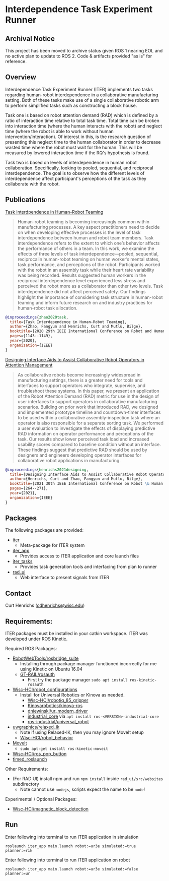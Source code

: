 # Interdependence Task Experiment Runner

## Archival Notice
This project has been moved to archive status given ROS 1 nearing EOL and
no active plan to update to ROS 2. Code & artifacts provided "as is" for
reference.

##  Overview
Interdependence Task Experiment Runner (ITER) implements two tasks regarding
human-robot interdependence in a collaborative manufacturing setting. Both of
these tasks make use of a single collaborative robotic arm to perform simplified
tasks such as constructing a block house.

Task one is based on robot attention demand (RAD) which is defined by a ratio
of interaction time relative to total task time. Total time can be broken into
interaction time (where the human interacts with the robot) and neglect time
(where the robot is able to work without human intervention/interaction). Of
interest in this, is the research question of presenting this neglect time to
the human collaborator in order to decrease wasted time where the robot must wait
for the human. This will be measured by lowered interaction time if the RQ's
hypothesis is found.

Task two is based on levels of interdependence in human robot collaboration.
Specifically, looking to pooled, sequential, and reciprocal interdependence.
The goal is to observe how the different levels of interdependence affect participant's
perceptions of the task as they collaborate with the robot.

## Publications
[Task Interdpendence in Human-Robot Teaming](https://ieeexplore.ieee.org/document/9223555)

> Human-robot teaming is becoming increasingly common within manufacturing processes. A key aspect practitioners need to decide on when developing effective processes is the level of task interdependence between human and robot team members. Task interdependence refers to the extent to which one’s behavior affects the performance of others in a team. In this work, we examine the effects of three levels of task interdependence—pooled, sequential, reciprocalin human-robot teaming on human worker’s mental states, task performance, and perceptions of the robot. Participants worked with the robot in an assembly task while their heart rate variability was being recorded. Results suggested human workers in the reciprocal interdependence level experienced less stress and perceived the robot more as a collaborator than other two levels. Task interdependence did not affect perceived safety. Our ﬁndings highlight the importance of considering task structure in human-robot teaming and inform future research on and industry practices for human-robot task allocation.

```bibtex
@inproceedings{zhao2020task,
  title={Task Interdependence in Human-Robot Teaming},
  author={Zhao, Fangyun and Henrichs, Curt and Mutlu, Bilge},
  booktitle={2020 29th IEEE International Conference on Robot and Human Interactive Communication (RO-MAN)},
  pages={1143--1149},
  year={2020},
  organization={IEEE}
}
```

[Designing Interface Aids to Assist Collaborative Robot Operators in Attention Management](https://ieeexplore.ieee.org/document/9515519)

> As collaborative robots become increasingly widespread in manufacturing settings, there is a greater need for tools and interfaces to support operators who integrate, supervise, and troubleshoot these systems. In this paper, we present an application of the Robot Attention Demand (RAD) metric for use in the design of user interfaces to support operators in collaborative manufacturing scenarios. Building on prior work that introduced RAD, we designed and implemented prototype timeline and countdown-timer interfaces to be used within a collaborative assembly-inspection task where an operator is also responsible for a separate sorting task. We performed a user evaluation to investigate the effects of displaying predictive RAD information on operator performance and perceptions of the task. Our results show lower perceived task load and increased usability scores compared to baseline condition without an interface. These findings suggest that predictive RAD should be used by designers and engineers developing operator interfaces for collaborative robot applications in manufacturing.

```bibtex
@inproceedings{henrichs2021designing,
  title={Designing Interface Aids to Assist Collaborative Robot Operators in Attention Management},
  author={Henrichs, Curt and Zhao, Fangyun and Mutlu, Bilge},
  booktitle={2021 30th IEEE International Conference on Robot \& Human Interactive Communication (RO-MAN)},
  pages={264--271},
  year={2021},
  organization={IEEE}
}
```

## Packages
The following packages are provided:
- [iter](./README.md)
  - Meta-package for ITER system
- [iter_app](./iter_app/README.md)
  - Provides access to ITER application and core launch files
- [iter_tasks](./iter_tasks/README.md)
  - Provides task generation tools and interfacing from plan to runner
- [rad_ui](./rad_ui/README.md)
  - Web interface to present signals from ITER

## Contact
Curt Henrichs (cdhenrichs@wisc.edu)

## Requirements:
ITER packages must be installed in your catkin workspace. ITER was developed under ROS Kinetic.

Required ROS Packages:
- [RobotWebTools/rosbridge_suite](https://github.com/RobotWebTools/rosbridge_suite)
  - Installing through package manager functioned incorrectly for me using Kinetic on Ubuntu 16.04
  - [GT-RAIL/rosauth](https://github.com/GT-RAIL/rosauth)
    - First try the package manager `sudo apt install ros-kinetic-rosauth`
- [Wisc-HCI/robot_configurations](https://github.com/Wisc-HCI/robot_configurations)
  - Install for Universal Robotics or Kinova as needed.
    - [Wisc-HCI/robotiq_85_gripper](https://github.com/Wisc-HCI/robotiq_85_gripper)
    - [Kinovarobotics/kinova-ros](https://github.com/Kinovarobotics/kinova-ros)
    - [dniewinski/ur_modern_driver](https://github.com/dniewinski/ur_modern_driver)
    - [industrial_core](https://wiki.ros.org/industrial_core) via `apt install ros-<VERSION>-industrial-core`
    - [ros-industrial/universal_robot](https://github.com/ros-industrial/universal_robot)
- [uwgraphics/relaxed_ik](https://github.com/uwgraphics/relaxed_ik)
  - Note if using Relaxed-IK, then you may ignore MoveIt setup
  - [Wisc-HCI/robot_behavior](https://github.com/Wisc-HCI/robot_behavior)
- [MoveIt](moveit.ros.org)
  - `sudo apt-get install ros-kinetic-moveit`
- [Wisc-HCI/ros_pop_button](https://github.com/Wisc-HCI/ros_pop_button)
- [timed_roslaunch](http://wiki.ros.org/timed_roslaunch)


Other Requirements:
- (For RAD UI) install npm and run `npm install` inside `rad_ui/src/websites` subdirectory
  - Note cannot use `nodejs`, scripts expect the name to be `node`!

Experimental / Optional Packages:
- [Wisc-HCI/magnetic_block_detection](https://github.com/Wisc-HCI/magnetic_block_detection)

## Run
Enter following into terminal to run ITER application in simulation

```
roslaunch iter_app main.launch robot:=ur3e simulated:=true planner:=rik
```

Enter following into terminal to run ITER application on robot

```
roslaunch iter_app main.launch robot:=ur3e simulated:=false planner:=ur
```
